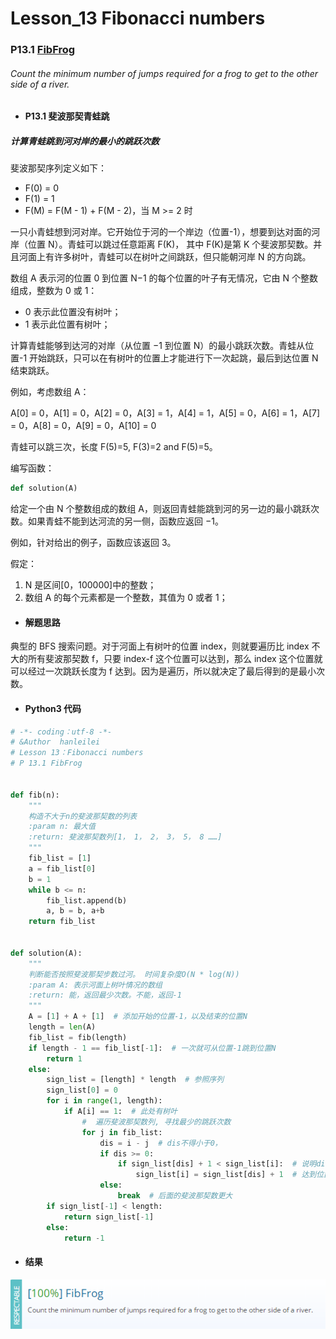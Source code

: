 # Lesson_13 Fibonacci numbers

### P13.1 [FibFrog](https://app.codility.com/programmers/lessons/13-fibonacci_numbers/fib_frog/)

###### Count the minimum number of jumps required for a frog to get to the other side of a river.

- #### P13.1 斐波那契青蛙跳

##### 计算青蛙跳到河对岸的最小的跳跃次数

斐波那契序列定义如下：

- F(0) = 0
- F(1) = 1
- F(M) = F(M - 1) + F(M - 2)，当 M >= 2 时

一只小青蛙想到河对岸。它开始位于河的一个岸边（位置-1），想要到达对面的河岸（位置 N）。青蛙可以跳过任意距离 F(K)，
其中 F(K)是第 K 个斐波那契数。并且河面上有许多树叶，青蛙可以在树叶之间跳跃，但只能朝河岸 N 的方向跳。

数组 A 表示河的位置 0 到位置 N−1 的每个位置的叶子有无情况，它由 N 个整数组成，整数为 0 或 1：

- 0 表示此位置没有树叶；
- 1 表示此位置有树叶；

计算青蛙能够到达河的对岸（从位置 −1 到位置 N）的最小跳跃次数。青蛙从位置-1 开始跳跃，只可以在有树叶的位置上才能进行下一次起跳，最后到达位置 N 结束跳跃。

例如，考虑数组 A：

A[0] = 0，A[1] = 0，A[2] = 0，A[3] = 1，A[4] = 1，A[5] = 0，A[6] = 1，A[7] = 0，A[8] = 0，A[9] = 0，A[10] = 0

青蛙可以跳三次，长度 F(5)=5, F(3)=2 and F(5)=5。

编写函数：

```python
def solution(A)
```

给定一个由 N 个整数组成的数组 A，则返回青蛙能跳到河的另一边的最小跳跃次数。如果青蛙不能到达河流的另一侧，函数应返回 −1。

例如，针对给出的例子，函数应该返回 3。

假定：

1. N 是区间[0，100000]中的整数；
2. 数组 A 的每个元素都是一个整数，其值为 0 或者 1；

- #### 解题思路

典型的 BFS 搜索问题。对于河面上有树叶的位置 index，则就要遍历比 index 不大的所有斐波那契数 f，只要 index-f 这个位置可以达到，那么 index 这个位置就可以经过一次跳跃长度为 f 达到。因为是遍历，所以就决定了最后得到的是最小次数。

- #### Python3 代码

```python
# -*- coding：utf-8 -*-
# &Author  hanleilei
# Lesson 13：Fibonacci numbers
# P 13.1 FibFrog


def fib(n):
    """
    构造不大于n的斐波那契数的列表
    :param n: 最大值
    :return: 斐波那契数列[1， 1， 2， 3， 5， 8 ……]
    """
    fib_list = [1]
    a = fib_list[0]
    b = 1
    while b <= n:
        fib_list.append(b)
        a, b = b, a+b
    return fib_list


def solution(A):
    """
    判断能否按照斐波那契步数过河。 时间复杂度O(N * log(N))
    :param A: 表示河面上树叶情况的数组
    :return: 能，返回最少次数。不能，返回-1
    """
    A = [1] + A + [1]  # 添加开始的位置-1，以及结束的位置N
    length = len(A)
    fib_list = fib(length)
    if length - 1 == fib_list[-1]:  # 一次就可从位置-1跳到位置N
        return 1
    else:
        sign_list = [length] * length  # 参照序列
        sign_list[0] = 0
        for i in range(1, length):
            if A[i] == 1:  # 此处有树叶
                #  遍历斐波那契数列, 寻找最少的跳跃次数
                for j in fib_list:
                    dis = i - j  # dis不得小于0，
                    if dis >= 0:
                        if sign_list[dis] + 1 < sign_list[i]:  # 说明dis位置可以斐波那契到达的，
                            sign_list[i] = sign_list[dis] + 1  # 达到位置dis的次数再加上走长度为斐波那契数j的一次
                    else:
                        break  # 后面的斐波那契数更大
        if sign_list[-1] < length:
            return sign_list[-1]
        else:
            return -1
```

- #### 结果

![image](https://github.com/hanleilei/codility_lession/blob/master/L13_Fibonacci%20numbers/13.1.png)
